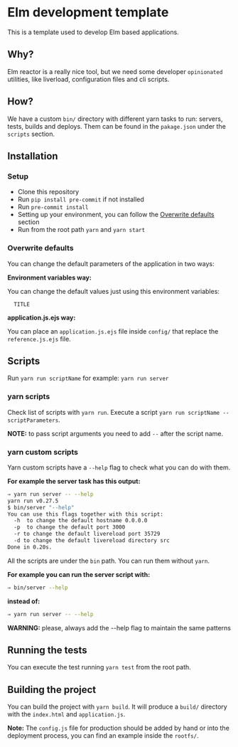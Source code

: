 # Elm development template

This is a template used to develop Elm based applications.

## Why?

Elm reactor is a really nice tool, but we need some developer `opinionated` utilities, like liverload, configuration files and cli scripts.

## How?

We have a custom `bin/` directory with different yarn tasks to run: servers, tests, builds and deploys. Them can be found in the `pakage.json` under the `scripts` section.

## Installation

### Setup

* Clone this repository
* Run `pip install pre-commit` if not installed
* Run `pre-commit install`
* Setting up your environment, you can follow the [Overwrite defaults](#overwrite_defaults) section
* Run from the root path `yarn` and `yarn start`

### Overwrite defaults

You can change the default parameters of the application in two ways:

**Environment variables way:**

You can change the default values just using this environment variables:

```
  TITLE
```

**application.js.ejs way:**

You can place an `application.js.ejs` file inside `config/` that replace the `reference.js.ejs` file.

## Scripts
Run `yarn run scriptName` for example: `yarn run server`

### yarn scripts
Check list of scripts with `yarn run`.
Execute a script `yarn run scriptName -- scriptParameters`.

**NOTE:** to pass script arguments you need to add `--` after the script name.

### yarn custom scripts
Yarn custom scripts have a `--help` flag to check what you can do with them.

**For example the server task has this output:**

```bash
⇒ yarn run server -- --help
yarn run v0.27.5
$ bin/server "--help"
You can use this flags together with this script:
  -h  to change the default hostname 0.0.0.0
  -p  to change the default port 3000
  -r to change the default livereload port 35729
  -d to change the default livereload directory src
Done in 0.20s.
```

All the scripts are under the `bin` path. You can run them without `yarn`.

**For example you can run the server script with:**

```bash
⇒ bin/server --help
```

**instead of:**

```bash
⇒ yarn run server -- --help
```

**WARNING:** please, always add the --help flag to maintain the same patterns

## Running the tests

You can execute the test running `yarn test` from the root path.

## Building the project

You can build the project with `yarn build`. It will produce a `build/` directory with the `index.html` and `application.js`.

**Note:** The `config.js` file for production should be added by hand or into the deployment process, you can find an example inside the `rootfs/`.
